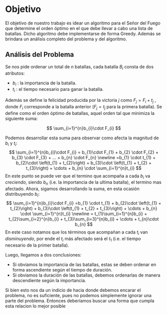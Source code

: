 # Objetivo

El objetivo de nuestro trabajo es idear un algoritmo para el Señor del Fuego que determine el orden óptimo en el que debe llevar a cabo una lista de batallas. Dicho algoritmo debe implementarse de forma Greedy. Además se brindara un análisis completo del problema y del algoritmo.

## Análisis del Problema

Se nos pide ordenar un total de $n$ batallas,  cada batalla $B_{i}$ consta de dos atributos:
- $b_{i}$ : la importancia de la batalla. 
- $t_{i}$ : el tiempo necesario para ganar la batalla. 

Además se define la felicidad producida por la victoria ${j}$ como $F_{j} = F_{i} + t_{j}$ , donde $F_{i}$ corresponde a la batalla anterior ($F_{j} = t_{j}$ para la primera batalla).
Se define como el orden óptimo de batallas, aquel orden tal que minimiza la siguiente suma:

$$
\sum_{i=1}^{n}b_{i}\cdot F_{i}
$$

Podemos desarrollar esta suma para observar como afecta la magnitud de $b_{i}$ y $t_{i}$:
$$
\sum_{i=1}^{n}b_{i}\cdot F_{i} = b_{1}\cdot F_{1} + b_{2} \cdot F_{2} + b_{3} \cdot F_{3} + ... + b_{n} \cdot F_{n} \newline
=b_{1} \cdot t_{1} + b_{2}\cdot \left(t_{1} + t_{2}\right) + b_{3}\cdot \left(t_{1} + t_{2} + t_{3}\right) + \cdots + b_{n} \cdot \sum_{i=1}^{n}t_{i}
$$
En este punto se puede ver que el termino que acompaña a cada $b_{i}$ va *creciendo*, siendo $b_{n}$ (i.e. la importancia de la ultima batalla), el termino mas afectado. 
Ahora, sigamos desarrollando la suma, en esta ocasión distribuyendo $b_{i}$:
$$
\sum_{i=1}^{n}b_{i}\cdot F_{i} =b_{1} \cdot t_{1} + b_{2}\cdot \left(t_{1} + t_{2}\right) + b_{3}\cdot \left(t_{1} + t_{2} + t_{3}\right) + \cdots + b_{n} \cdot \sum_{i=1}^{n}t_{i} \newline
= t_{1}\sum_{i=1}^{n}b_{i} + t_{2}\sum_{i=2}^{n}b_{i} + t_{3}\sum_{i=3}^{n}b_{i} + \cdots + t_{n}\cdot b_{n}
$$
En este caso notamos que los términos que acompañan a cada $t_{i}$ van *disminuyendo*, por ende el $t_{i}$ más afectado será el $t_{1}$ (i.e. el tiempo necesario de la primer batalla). 

Luego, llegamos a dos conclusiones:
- Si obviamos la importancia de las batallas, estas se deben ordenar en forma ascendiente según el tiempo de duración. 
- Si obviamos la duración de las batallas, debemos ordenarlas de manera descendiente según la importancia.

Si bien esto nos da un indicio de hacia donde debemos encarar el problema, no es suficiente, pues no podemos simplemente ignorar una parte del problema. Entonces deberíamos buscar una forma que cumpla esta relacion lo mejor posible